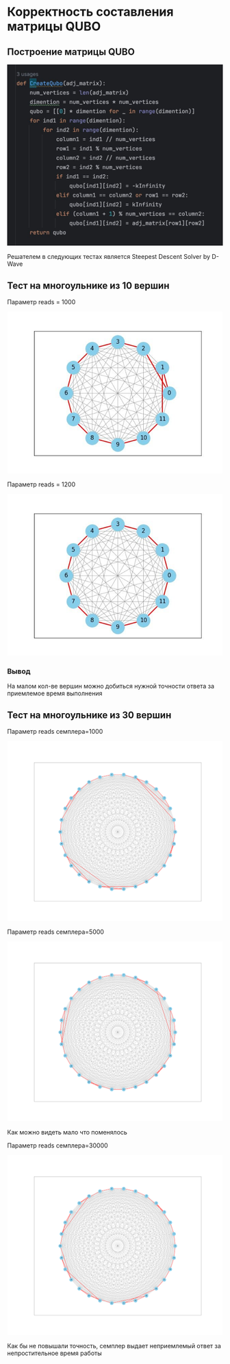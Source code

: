 # Корректность составления матрицы QUBO

## Построение матрицы QUBO

![Построение QUBO матрицы](images/code.jpg)

Решателем в следующих тестах является Steepest Descent Solver by D-Wave

## Тест на многоульнике из 10 вершин

Параметр reads = 1000

![](images/test1.jpg)

Параметр reads = 1200

![](images/test2.jpg)

### Вывод

На малом кол-ве вершин можно добиться нужной точности ответа за приемлемое время выполнения

## Тест на многоульнике из 30 вершин

Параметр reads семплера=1000

![](images/test30_1.png)

Параметр reads семплера=5000

![](images/test30_2.png)

Как можно видеть мало что поменялось


Параметр reads семплера=30000

![](images/test30_3.png)

Как бы не повышали точность, семплер выдает неприемлемый ответ за непростительное время работы


